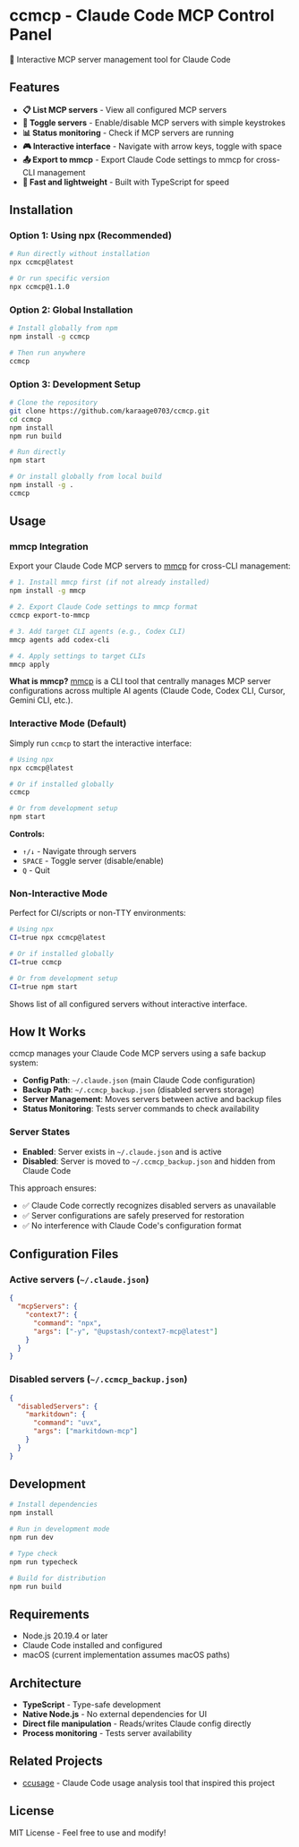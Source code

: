 # ccmcp - Claude Code MCP Control Panel

🔧 Interactive MCP server management tool for Claude Code

## Features

- **📋 List MCP servers** - View all configured MCP servers
- **🔄 Toggle servers** - Enable/disable MCP servers with simple keystrokes
- **📊 Status monitoring** - Check if MCP servers are running
- **🎮 Interactive interface** - Navigate with arrow keys, toggle with space
- **📤 Export to mmcp** - Export Claude Code settings to mmcp for cross-CLI management
- **🚀 Fast and lightweight** - Built with TypeScript for speed

## Installation

### Option 1: Using npx (Recommended)

```bash
# Run directly without installation
npx ccmcp@latest

# Or run specific version
npx ccmcp@1.1.0
```

### Option 2: Global Installation

```bash
# Install globally from npm
npm install -g ccmcp

# Then run anywhere
ccmcp
```

### Option 3: Development Setup

```bash
# Clone the repository
git clone https://github.com/karaage0703/ccmcp.git
cd ccmcp
npm install
npm run build

# Run directly
npm start

# Or install globally from local build
npm install -g .
ccmcp
```

## Usage

### mmcp Integration

Export your Claude Code MCP servers to [mmcp](https://www.npmjs.com/package/mmcp) for cross-CLI management:

```bash
# 1. Install mmcp first (if not already installed)
npm install -g mmcp

# 2. Export Claude Code settings to mmcp format
ccmcp export-to-mmcp

# 3. Add target CLI agents (e.g., Codex CLI)
mmcp agents add codex-cli

# 4. Apply settings to target CLIs
mmcp apply
```

**What is mmcp?**
[mmcp](https://github.com/kou-pg-0131/mmcp) is a CLI tool that centrally manages MCP server configurations across multiple AI agents (Claude Code, Codex CLI, Cursor, Gemini CLI, etc.).

### Interactive Mode (Default)

Simply run `ccmcp` to start the interactive interface:

```bash
# Using npx
npx ccmcp@latest

# Or if installed globally
ccmcp

# Or from development setup
npm start
```

**Controls:**
- `↑/↓` - Navigate through servers
- `SPACE` - Toggle server (disable/enable)
- `Q` - Quit

### Non-Interactive Mode

Perfect for CI/scripts or non-TTY environments:

```bash
# Using npx
CI=true npx ccmcp@latest

# Or if installed globally
CI=true ccmcp

# Or from development setup
CI=true npm start
```

Shows list of all configured servers without interactive interface.

## How It Works

ccmcp manages your Claude Code MCP servers using a safe backup system:

- **Config Path**: `~/.claude.json` (main Claude Code configuration)
- **Backup Path**: `~/.ccmcp_backup.json` (disabled servers storage)
- **Server Management**: Moves servers between active and backup files
- **Status Monitoring**: Tests server commands to check availability

### Server States

- **Enabled**: Server exists in `~/.claude.json` and is active
- **Disabled**: Server is moved to `~/.ccmcp_backup.json` and hidden from Claude Code

This approach ensures:
- ✅ Claude Code correctly recognizes disabled servers as unavailable
- ✅ Server configurations are safely preserved for restoration
- ✅ No interference with Claude Code's configuration format

## Configuration Files

### Active servers (`~/.claude.json`)
```json
{
  "mcpServers": {
    "context7": {
      "command": "npx", 
      "args": ["-y", "@upstash/context7-mcp@latest"]
    }
  }
}
```

### Disabled servers (`~/.ccmcp_backup.json`)
```json
{
  "disabledServers": {
    "markitdown": {
      "command": "uvx",
      "args": ["markitdown-mcp"]
    }
  }
}
```

## Development

```bash
# Install dependencies
npm install

# Run in development mode
npm run dev

# Type check
npm run typecheck

# Build for distribution
npm run build
```

## Requirements

- Node.js 20.19.4 or later
- Claude Code installed and configured
- macOS (current implementation assumes macOS paths)

## Architecture

- **TypeScript** - Type-safe development
- **Native Node.js** - No external dependencies for UI
- **Direct file manipulation** - Reads/writes Claude config directly
- **Process monitoring** - Tests server availability

## Related Projects

- [ccusage](https://github.com/ryoppippi/ccusage) - Claude Code usage analysis tool that inspired this project

## License

MIT License - Feel free to use and modify!